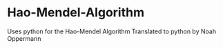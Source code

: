 # Hao-Mendel-Algorithm
Uses python for the Hao-Mendel Algorithm
Translated to python by Noah Oppermann
